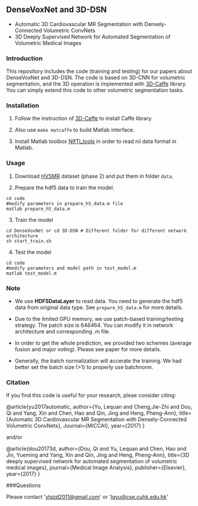 ## DenseVoxNet and 3D-DSN
 * Automatic 3D Cardiovascular MR Segmentation with Densely-Connected Volumetric ConvNets
 * 3D Deeply Supervised Network for Automated Segmentation of Volumetric Medical Images

### Introduction

This repository includes the code (training and testing) for our papers about DenseVoxNet and 3D-DSN. The code is based on 3D-CNN for volumetric segmentation, and the 3D operation is implemented with [3D-Caffe](https://github.com/yulequan/3D-Caffe) library. You can simply extend this code to other volumetric segmentation tasks.

### Installation

1. Follow the instruction of [3D-Caffe](https://github.com/yulequan/3D-Caffe#installation) to install Caffe library.

2. Also use ```make matcaffe``` to build Matlab interface. 

3. Install Matlab toolbox [NIfTI_tools](https://www.mathworks.com/matlabcentral/fileexchange/8797-tools-for-nifti-and-analyze-image) in order to read nii data format in Matlab.

### Usage

1. Download [HVSMR](http://segchd.csail.mit.edu/data.html) dataset (phase 2) and put them in folder ``data``.

2. Prepare the hdf5 data to train the model.
  ```shell
  cd code
  #modify parameters in prepare_h5_data.m file
  matlab prepare_h5_data.m
  ```
3. Train the model
  ```shell
  cd DenseVoxNet or cd 3D-DSN # Different folder for different network architecture
  sh start_train.sh
  ```
4. Test the model
  ```shell
  cd code
  #modify parameters and model path in test_model.m
  matlab test_model.m
  ```
### Note
- We use **HDF5DataLayer** to read data. You need to generate the hdf5 data from original data type. See ``prepare_h5_data.m`` for more details.

- Due to the limited GPU memory, we use patch-based training/testing strategy. The patch size is 64*64*64. You can modify it in network architecture and corresponding .m file.

- In order to get the whole prediction, we provided two schemes (average fusion and major voting). Please see paper for more details.

- Generally, the batch normalization will accerate the training. We had better set the batch size (>1) to properly use batchnorm.

### Citation
If you find this code is useful for your research, pleae consider citing:
  
  @article{yu2017automatic,
    author={Yu, Lequan and Cheng,Jie-Zhi and Dou, Qi and Yang, Xin and Chen, Hao and Qin, Jing and Heng, Pheng-Ann},
    title={Automatic 3D Cardiovascular MR Segmentation with Densely-Connected Volumetric ConvNets},
    Journal={MICCAI},
    year={2017}
  }
  
and/or

  @article{dou20173d,
    author={Dou, Qi and Yu, Lequan and Chen, Hao and Jin, Yueming and Yang, Xin and Qin, Jing and Heng, Pheng-Ann},
    title={3D deeply supervised network for automated segmentation of volumetric medical images},
    journal={Medical Image Analysis},
    publisher={Elsevier},
    year={2017}
  }

###Questions

Please contact 'ylqzd2011@gmail.com' or 'lqyu@cse.cuhk.edu.hk'
